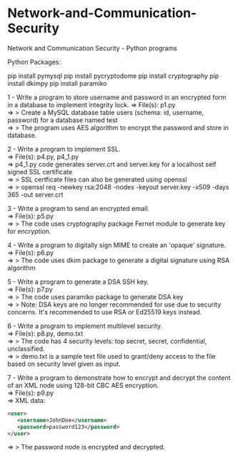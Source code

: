 # Network-and-Communication-Security
Network and Communication Security - Python programs


Python Packages:

pip install pymysql
pip install pycryptodome
pip install cryptography
pip install dkimpy
pip install paramiko

1 - Write a program to store username and password in an encrypted form in a database to implement integrity lock.
=> File(s): p1.py   
=> > Create a MySQL database table users (schema: id, username, password) for a database named test     
=> > The program uses AES algorithm to encrypt the password and store in database.   
   
2 - Write a program to implement SSL.   
=> File(s): p4.py, p4_1.py   
=> p4_1.py code generates server.crt and server.key for a localhost self signed SSL certificate   
=> > SSL certficate files can also be generated using openssl    
=> > openssl req -newkey rsa:2048 -nodes -keyout server.key -x509 -days 365 -out server.crt   
   
3 - Write a program to send an encrypted email.   
=> File(s): p5.py   
=> > The code uses cryptography package Fernet module to generate key for encryption.   
   
4 - Write a program to digitally sign MIME to create an 'opaque' signature.   
=> File(s): p6.py   
=> > The code uses dkim package to generate a digital signature using RSA algorithm   
   
5 - Write a program to generate a DSA SSH key.   
=> File(s): p7.py   
=> > The code uses paramiko package to generate DSA key   
=> > Note: DSA keys are no longer recommended for use due to security concerns. It's recommended to use RSA or Ed25519 keys instead.   
   
6 - Write a program to implement multilevel security.   
=> File(s): p8.py, demo.txt   
=> > The code has 4 security levels: top secret, secret, confidential, unclassified.   
=> > demo.txt is a sample text file used to grant/deny access to the file based on security level given as input.   
   
7 - Write a program to demonstrate how to encrypt and decrypt the content of an XML node using 128-bit CBC AES encryption.   
=> File(s): p9.py   
=> XML data:   
   ```xml
   <user>  
      <username>JohnDoe</username>  
      <password>password123</password>  
   </user>
   ```
=> > The password node is encrypted and decrypted.
